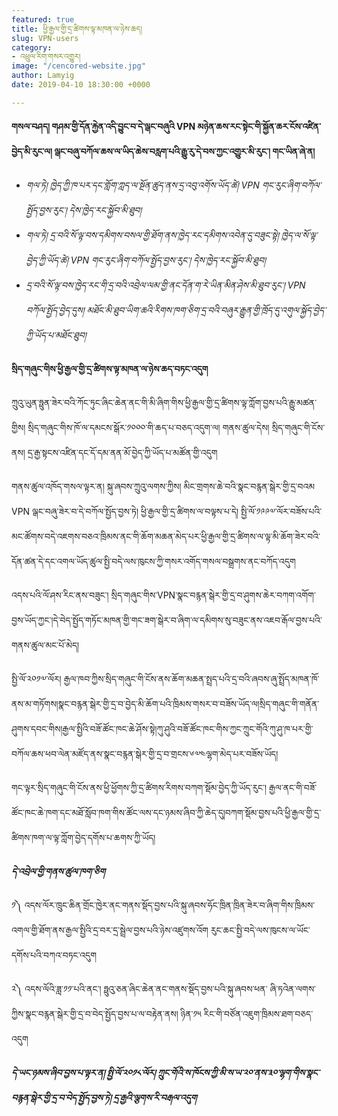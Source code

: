```yaml
---
featured: true
title: ཕྱི་རྒྱལ་གྱི་དྲ་ཚིགས་ལྟ་མཁན་ལ་ཉེས་ཆད།
slug: VPN-users
category:
- འཕྲུལ་རིག་གསར་འགྱུར།
image: "/cencored-website.jpg"
author: Lamyig
date: 2019-04-10 18:30:00 +0000

---
```

**གསལ་བཤད། གཤམ་གྱི་དོན་རྐྱེན་འདི་བྱུང་བ་དེ་ལྒང་བཞུའི VPN མཉེན་ཆས་རང་སྟེང་གི་སྐྱོན་ཆར་ངོས་འཛིན་བྱེད་མི་རུང་ལ། ལྒང་བཞུ་བཀོལ་ཆས་ལ་ཡིད་ཆེས་བརླག་པའི་རྒྱུ་རུ་དེ་བས་ཀྱང་འགྱུར་མི་རུང་། གང་ཡིན་ཞེ་ན།**

* _གལ་ཏེ། ཁྱེད་ཀྱི་ཁ་པར་དང་གློག་ཀླད་ལ་སྔོན་ཚུད་ནས་དྲ་འབུ་འགོས་ཡོད་ཚེ། VPN གང་རུང་ཞིག་བཀོལ་སྤྱོད་བྱས་རུང་། དེས་ཁྱེད་རང་སྐྱོབ་མི་ཐུབ།_
* _གལ་ཏེ། དྲ་བའི་སོ་ལྟ་བས་དམིགས་བསལ་གྱི་ཐོག་ནས་ཁྱེད་རང་དམིགས་འབེན་དུ་བཟུང་སྟེ། ཁྱེད་ལ་སོ་ལྟ་བྱེད་ཀྱི་ཡོད་ཚེ། VPN གང་རུང་ཞིག་བཀོལ་སྤྱོད་བྱས་རུང་། དེས་ཁྱེད་རང་སྐྱོབ་མི་ཐུབ།_
* _དྲ་བའི་སོ་ལྟ་བས་ཁྱེད་རང་གི་དྲ་བའི་འབྲེལ་ལམ་གྱི་ནང་དོན་ག་རེ་ཡིན་མིན་ཤེས་མི་ཐུབ་རུང་། VPN བཀོལ་སྤྱོད་བྱེད་དུས། མཐོང་མི་ཐུབ་ཡིག་ཆའི་རིགས་ཁག་ཅིག་དྲ་བའི་བཞུར་རྒྱུན་གྱི་ཁྲོད་དུ་འགུལ་སྐྱོད་བྱེད་ཀྱི་ཡོད་པ་མཐོང་ཐུབ།_

**སྲིད་གཞུང་གིས་ཕྱི་རྒྱལ་གྱི་དྲ་ཚིགས་ལྟ་མཁན་ལ་ཉེས་ཆད་བཏང་འདུག**

ཀྲུའུ་ཡུན་ཧྥུན་ཟེར་བའི་ཀོང་ཏུང་ཞིང་ཆེན་ནང་གི་མི་ཞིག་གིས་ཕྱི་རྒྱལ་གྱི་དྲ་ཚིགས་ལྟ་ཀློག་བྱས་པའི་རྒྱུ་མཚན་གྱིས། སྲིད་གཞུང་གིས་ཁོ་ལ་དམངས་སྒོར་༡༠༠༠་གི་ཆད་པ་བཅད་འདུག་ལ། གནས་ཚུལ་དེས། སྲིད་གཞུང་གི་ངོས་ནས། དྲ་རྒྱ་སྟངས་འཛིན་དང་དོ་དམ་ནན་མོ་བྱེད་ཀྱི་ཡོད་པ་མཚོན་གྱི་འདུག

གནས་ཚུལ་འཁོད་གསལ་ལྟར་ན། སྐུ་ཞབས་ཀྲུའུ་ལགས་ཀྱིས། མིང་གྲགས་ཆེ་བའི་སྣང་བརྙན་སྒེར་གྱི་དྲ་བའམ VPN ལྒང་བཞུ་ཟེར་བ་དེ་བཀོལ་སྤྱོད་བྱས་ཏེ། ཕྱི་རྒྱལ་གྱི་དྲ་ཚིགས་ལ་བལྟས་པ་དེ། སྤྱི་ལོ་༡༩༩༧་ལོར་བཟོས་པའི་མང་ཚོགས་བདེ་འཇགས་བཅའ་ཁྲིམས་ནང་གི་ཆོག་མཆན་མེད་པར་ཕྱི་རྒྱལ་གྱི་དྲ་ཚིགས་ལ་ལྟ་མི་ཆོག་ཟེར་བའི་དོན་ཚན་དེ་དང་འགལ་ཡོད་ཚུལ་སྤྱི་བདེ་ལས་ཁུངས་ཀྱི་གསར་འགོད་གསལ་བསྒྲགས་ནང་བཀོད་འདུག

འདས་པའི་ལོ་ཤས་རིང་ནས་བཟུང་། སྲིད་གཞུང་གིས་VPN་སྣང་བརྙན་སྒེར་གྱི་དྲ་བ་ཤུགས་ཆེར་བཀག་འགོག་བྱས་ཡོད་ཀྱང་།དེ་བེད་སྤྱོད་གཏོང་མཁན་གྱི་གང་ཟག་སྒེར་བ་ཞིག་ལ་དམིགས་སུ་བཟུང་ནས་འཇབ་རྒོལ་བྱས་པའི་གནས་ཚུལ་མང་པོ་མེད།

སྤྱི་ལོ་༢༠༡༧་ལོར། རྒྱལ་ཁབ་ཀྱིས་སྲིད་གཞུང་གི་ངོས་ནས་ཆོག་མཆན་སྤྲད་པའི་དྲ་བའི་ཞབས་ཞུ་སྤྲོད་མཁན་ཁོ་ནས་མ་གཏོགས།སྣང་བརྙན་སྒེར་གྱི་དྲ་བ་བྱེད་མི་ཆོག་པའི་ཁྲིམས་གསར་བ་བཟོས་ཡོད་ལ།སྲིད་གཞུང་གི་གནོན་ཤུགས་དབང་གིས།རྒྱལ་སྤྱིའི་བཟོ་ཚོང་ཁང་ཆེ་ཤོས་སྟེ།ཀུ་ཤུའི་བཟོ་ཚོང་ཁང་གིས་ཀྱང་ཀྲུང་གོའི་ཀུ་ཤུ་ཁ་པར་གྱི་བཀོལ་ཆས་ཕབ་ལེན་མཛོད་ནས་སྣང་བརྙན་སྒེར་གྱི་དྲ་བ་གྲངས་༦༧༤ལྷག་མེད་པར་བཟོས་ཡོད།

གང་ལྟར་སྲིད་གཞུང་གི་ངོས་ནས་ཕྱི་ཕྱོགས་ཀྱི་དྲ་ཚིགས་རིགས་བཀག་སྡོམ་བྱེད་ཀྱི་ཡོད་རུང་། རྒྱལ་ནང་གི་བཟོ་ཚོང་ཁང་ཆེ་ཁག་དང་མཐོ་སློབ་ཁག་གིས་ཚོང་ལས་དང་ཉམས་ཞིབ་ཀྱི་ཆེད་དུ།བཀག་སྡོམ་བྱས་པའི་ཕྱི་རྒྱལ་གྱི་དྲ་ཚིགས་ཁག་ལ་ལྟ་ཀློག་བྱེད་དགོས་པ་ཆགས་ཀྱི་ཡོད།

**_དེ་འབྲེལ་གྱི་གནས་ཚུལ་ཁག་ཅིག_**

༡༽ འདས་ལོར་ཁྲུང་ཆིན་གྲོང་ཁྱེར་ནང་གནས་སྡོད་བྱས་པའི་སྐུ་ཞབས་ཧོང་ཁྲིན་ཁྲིན་ཟེར་བ་ཞིག་གིས་ཁྲིམས་འགལ་གྱི་ཐོག་ནས་རྒྱལ་སྤྱིའི་དྲ་བར་དྲ་སྦྲེལ་བྱས་པའི་ཉེས་འཛུགས་འོག རུང་ཆང་སྤྱི་བདེ་ལས་ཁུངས་ལ་ཡོང་དགོས་པའི་བཀའ་བཏང་འདུག

༢༽ འདས་ལོའི་ཟླ་༡༡་པའི་ནང་། ཧྥུའུ་ཅན་ཞིང་ཆེན་ནང་གནས་སྡོད་བྱས་པའི་སྐུ་ཞབས་ཕན་ ཞི་ཏའེན་ལགས་ཀྱིས་སྣང་བརྙན་སྒེར་གྱི་དྲ་བ་བེད་སྤྱོད་བྱས་པ་ལ་བརྟེན་ནས། ཉིན་༡༥ རིང་གི་བཙོན་འཇུག་ཁྲིམས་ཐག་བཅད་འདུག

**_དེ་ཡང་ཉམས་ཞིབ་བྱས་པ་ལྟར་ན། སྤྱི་ལོ་༢༠༡༨་ལོར། ཀྲུང་གོའི་ས་ཁོངས་ཀྱི་མི་ས་ཡ་༢༠་ནས་༣༠་ལྷག་གིས་སྣང་བརྙན་སྒེར་གྱི་དྲ་བ་བེད་སྤྱོད་བྱས་ཏེ། དྲ་རྒྱའི་ལྕགས་རི་བརྒལ་འདུག_**